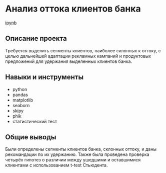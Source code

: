 # Анализ оттока клиентов банка
[ipynb](https://github.com/zheniaDA/Portfolio/blob/main/%D0%90%D0%BD%D0%B0%D0%BB%D0%B8%D0%B7%20%D0%BE%D1%82%D1%82%D0%BE%D0%BA%D0%B0%20%D0%BA%D0%BB%D0%B8%D0%B5%D0%BD%D1%82%D0%BE%D0%B2%20%D0%B1%D0%B0%D0%BD%D0%BA%D0%B0/%D0%B0%D0%BD%D0%B0%D0%BB%D0%B8%D0%B7_%D0%BE%D1%82%D1%82%D0%BE%D0%BA%D0%B0_%D0%BA%D0%BB%D0%B8%D0%B5%D0%BD%D1%82%D0%BE%D0%B2_%D0%B1%D0%B0%D0%BD%D0%BA%D0%B0.ipynb)
## Описание проекта
Требуется выделить сегменты клиентов, наиболее склонных к оттоку, с целью дальнейшей адаптации рекламных кампаний и продуктовых предложений для удержания выделенных клиентов банка.
## Навыки и инструменты
* python
* pandas
* matplotlib
* seaborn
* skipy
* phik
* статистический тест
## Общие выводы
Были определены сегменты клиентов банка, склонных оттоку, и даны рекомандации по их удержанию. Также была проведена проверка четырёх гипотез о различии между ушедшими и оставшимися клиентами с использованием t-test Стьюдента.
